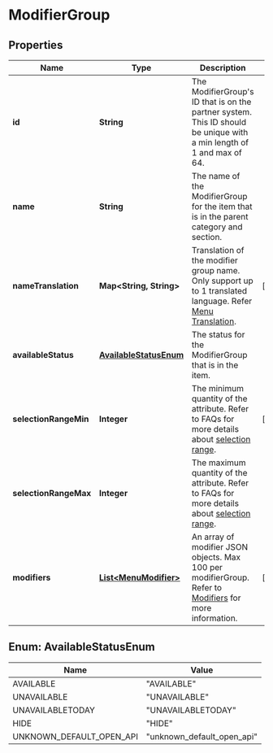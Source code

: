 

# ModifierGroup


## Properties

| Name | Type | Description | Notes |
|------------ | ------------- | ------------- | -------------|
|**id** | **String** | The ModifierGroup&#39;s ID that is on the partner system. This ID should be unique with a min length of 1 and max of 64. |  |
|**name** | **String** | The name of the ModifierGroup for the item that is in the parent category and section. |  |
|**nameTranslation** | **Map&lt;String, String&gt;** | Translation of the modifier group name. Only support up to 1 translated language. Refer [Menu Translation](#section/Menu-Translation). |  [optional] |
|**availableStatus** | [**AvailableStatusEnum**](#AvailableStatusEnum) | The status for the ModifierGroup that is in the item. |  |
|**selectionRangeMin** | **Integer** | The minimum quantity of the attribute. Refer to FAQs for more details about [selection range](#section/Menu/What-does-the-selection-range-do). |  [optional] |
|**selectionRangeMax** | **Integer** | The maximum quantity of the attribute. Refer to FAQs for more details about [selection range](#section/Menu/What-does-the-selection-range-do). |  |
|**modifiers** | [**List&lt;MenuModifier&gt;**](MenuModifier.md) | An array of modifier JSON objects. Max 100 per modifierGroup. Refer to [Modifiers](#modifiers) for more information. |  [optional] |



## Enum: AvailableStatusEnum

| Name | Value |
|---- | -----|
| AVAILABLE | &quot;AVAILABLE&quot; |
| UNAVAILABLE | &quot;UNAVAILABLE&quot; |
| UNAVAILABLETODAY | &quot;UNAVAILABLETODAY&quot; |
| HIDE | &quot;HIDE&quot; |
| UNKNOWN_DEFAULT_OPEN_API | &quot;unknown_default_open_api&quot; |



